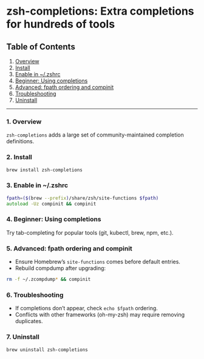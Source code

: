 # zsh-completions: Extra completions for hundreds of tools

## Table of Contents

1. [Overview](#1-overview)
2. [Install](#2-install)
3. [Enable in ~/.zshrc](#3-enable-in-zshrc)
4. [Beginner: Using completions](#4-beginner-using-completions)
5. [Advanced: fpath ordering and compinit](#5-advanced-fpath-ordering-and-compinit)
6. [Troubleshooting](#6-troubleshooting)
7. [Uninstall](#7-uninstall)

-----

### 1\. Overview

`zsh-completions` adds a large set of community-maintained completion definitions.

### 2\. Install

```bash
brew install zsh-completions
```

### 3\. Enable in ~/.zshrc

```zsh
fpath=($(brew --prefix)/share/zsh/site-functions $fpath)
autoload -Uz compinit && compinit
```

### 4\. Beginner: Using completions

Try tab-completing for popular tools (git, kubectl, brew, npm, etc.).

### 5\. Advanced: fpath ordering and compinit

- Ensure Homebrew’s `site-functions` comes before default entries.
- Rebuild compdump after upgrading:

```bash
rm -f ~/.zcompdump* && compinit
```

### 6\. Troubleshooting

- If completions don’t appear, check `echo $fpath` ordering.
- Conflicts with other frameworks (oh-my-zsh) may require removing duplicates.

### 7\. Uninstall

```bash
brew uninstall zsh-completions
```
